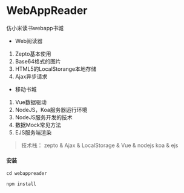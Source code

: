# WebAppReader
仿小米读书webapp书城

* Web阅读器
1. Zepto基本使用
2. Base64格式的图片
3. HTML5的LocalStorange本地存储
4. Ajax异步请求

* 移动书城
1. Vue数据驱动
2. NodeJS，Koa服务器运行环境
3. NodeJS服务开发的技术
4. 数据Mock常见方法
5. EJS服务端渲染

> 技术栈： zepto & Ajax & LocalStorage & Vue & nodejs koa & ejs

#### 安装

```
cd webappreader

npm install

```

